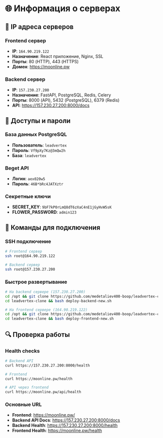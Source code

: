 # 🌐 Информация о серверах

## 📍 IP адреса серверов

### Frontend сервер
- **IP**: `164.90.219.122`
- **Назначение**: React приложение, Nginx, SSL
- **Порты**: 80 (HTTP), 443 (HTTPS)
- **Домен**: https://moonline.pw

### Backend сервер
- **IP**: `157.230.27.200`  
- **Назначение**: FastAPI, PostgreSQL, Redis, Celery
- **Порты**: 8000 (API), 5432 (PostgreSQL), 6379 (Redis)
- **API**: https://157.230.27.200:8000/docs

## 🔑 Доступы и пароли

### База данных PostgreSQL
- **Пользователь**: `leadvertex`
- **Пароль**: `Vf9pXy7Kz@3mQw2h`
- **База**: `leadvertex`

### Beget API
- **Логин**: `aex020w5`
- **Пароль**: `46B*bRc4JATXztr`

### Секретные ключи
- **SECRET_KEY**: `9bF7kP0rLmQ8dT6zXaC4nE1jGyHvW5sK`
- **FLOWER_PASSWORD**: `admin123`

## 🚀 Команды для подключения

### SSH подключение
```bash
# Frontend сервер
ssh root@164.90.219.122

# Backend сервер  
ssh root@157.230.27.200
```

### Быстрое развертывание
```bash
# На backend сервере (157.230.27.200)
cd /opt && git clone https://github.com/medetaliev400-boop/leadvertex-clone.git
cd leadvertex-clone && bash deploy-backend-new.sh

# На frontend сервере (164.90.219.122)
cd /opt && git clone https://github.com/medetaliev400-boop/leadvertex-clone.git
cd leadvertex-clone && bash deploy-frontend-new.sh
```

## 🔍 Проверка работы

### Health checks
```bash
# Backend API
curl https://157.230.27.200:8000/health

# Frontend
curl https://moonline.pw/health

# API через frontend
curl https://moonline.pw/api/health
```

### Основные URL
- **Frontend**: https://moonline.pw/
- **Backend API Docs**: https://157.230.27.200:8000/docs
- **Backend Health**: https://157.230.27.200:8000/health
- **Frontend Health**: https://moonline.pw/health